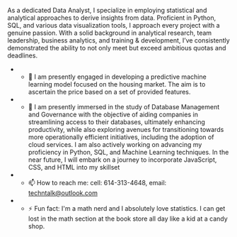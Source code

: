 As a dedicated Data Analyst, I specialize in employing statistical and analytical approaches to derive insights from data. Proficient in Python, SQL, and various data visualization tools, I approach every project with a genuine passion. 
With a solid background in analytical research, team leadership, business analytics, and training & development, I’ve consistently demonstrated the ability to not only meet but exceed ambitious quotas and deadlines. 

- - 🔭 I am presently engaged in developing a predictive machine learning model focused on the housing market. The aim is to ascertain the price based on a set of provided features.
- - 🌱 I am presently immersed in the study of Database Management and Governance with the objective of aiding companies in streamlining access to their databases, ultimately enhancing productivity, while also exploring avenues for transitioning towards more operationally efficient initiatives, including the adoption of cloud services. I am also actively working on advancing my proficiency in Python, SQL, and Machine Learning techniques. In the near future, I will embark on a journey to incorporate JavaScript, CSS, and HTML into my skillset
- -  📫 How to reach me: cell: 614-313-4648, email: techntalk@outlook.com
- -  ⚡ Fun fact: I'm a math nerd and I absolutely love statistics. I can get lost in the math section at the book store all day like a kid at a candy shop.
<!--
**TechNTalk/TechNTalk** is a ✨ _special_ ✨ repository because its `README.md` (this file) appears on your GitHub profile.

Here are some ideas to get you started:

- 🔭 I’m currently working on ...
- 🌱 I’m currently learning ...
- 👯 I’m looking to collaborate on ...
- 🤔 I’m looking for help with ...
- 💬 Ask me about ...
- 📫 How to reach me: ...
- 😄 Pronouns: ...
- ⚡ Fun fact: ...
-->
